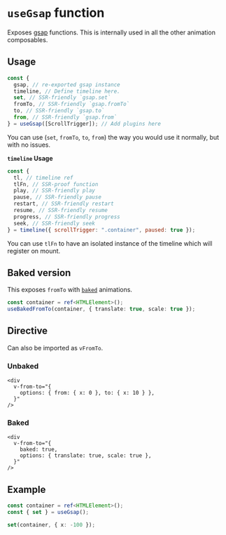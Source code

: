 # `useGsap` function

Exposes [gsap][gsap-href] functions. This is internally used in all the other animation composables.

## Usage

```js
const {
  gsap, // re-exported gsap instance
  timeline, // Define timeline here.
  set, // SSR-friendly `gsap.set`
  fromTo, // SSR-friendly `gsap.fromTo`
  to, // SSR-friendly `gsap.to`
  from, // SSR-friendly `gsap.from`
} = useGsap([ScrollTrigger]); // Add plugins here
```

You can use (`set`, `fromTo`, `to`, `from`) the way you would use it normally, but with no issues.

**`timeline` Usage**

```js
const {
  tl, // timeline ref
  tlFn, // SSR-proof function
  play, // SSR-friendly play
  pause, // SSR-friendly pause
  restart, // SSR-friendly restart
  resume, // SSR-friendly resume
  progress, // SSR-friendly progress
  seek, // SSR-friendly seek
} = timeline({ scrollTrigger: ".container", paused: true });
```

You can use `tlFn` to have an isolated instance of the timeline which will register on mount.

## Baked version

This exposes `fromTo` with [`baked`](../baked) animations.

```ts
const container = ref<HTMLElement>();
useBakedFromTo(container, { translate: true, scale: true });
```

## Directive

Can also be imported as `vFromTo`.

### Unbaked

```vue
<div
  v-from-to="{
    options: { from: { x: 0 }, to: { x: 10 } },
  }"
/>
```

### Baked

```vue
<div
  v-from-to="{
    baked: true,
    options: { translate: true, scale: true },
  }"
/>
```

## Example

```ts
const container = ref<HTMLElement>();
const { set } = useGsap();

set(container, { x: -100 });
```

[gsap-href]: https://gsap.com/
